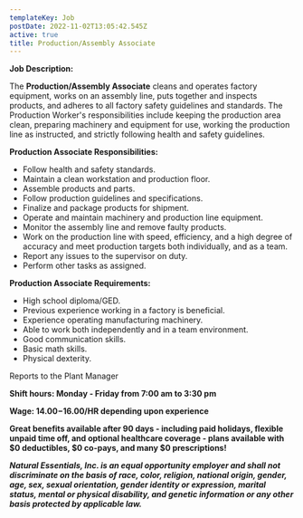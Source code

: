 ```yaml
---
templateKey: Job
postDate: 2022-11-02T13:05:42.545Z
active: true
title: Production/Assembly Associate
---
```

<!--StartFragment-->

**Job Description:**

The **Production/Assembly Associate** cleans and operates factory equipment, works on an assembly line, puts together and inspects products, and adheres to all factory safety guidelines and standards. The Production Worker's responsibilities include keeping the production area clean, preparing machinery and equipment for use, working the production line as instructed, and strictly following health and safety guidelines.

**Production Associate Responsibilities:**

* Follow health and safety standards.
* Maintain a clean workstation and production floor.
* Assemble products and parts.
* Follow production guidelines and specifications.
* Finalize and package products for shipment.
* Operate and maintain machinery and production line equipment.
* Monitor the assembly line and remove faulty products.
* Work on the production line with speed, efficiency, and a high degree of accuracy and meet production targets both individually, and as a team.
* Report any issues to the supervisor on duty.
* Perform other tasks as assigned.

**Production Associate Requirements:**

* High school diploma/GED.
* Previous experience working in a factory is beneficial.
* Experience operating manufacturing machinery.
* Able to work both independently and in a team environment.
* Good communication skills.
* Basic math skills.
* Physical dexterity.

Reports to the Plant Manager

**Shift hours: Monday - Friday from 7:00 am to 3:30 pm**

**Wage: $14.00-$16.00/HR depending upon experience** 

**Great benefits available after 90 days - including paid holidays,  flexible unpaid time off, and optional healthcare coverage - plans available with $0 deductibles, $0 co-pays, and many $0 prescriptions!**

<!--StartFragment-->

***Natural Essentials, Inc. is an equal opportunity employer and shall not discriminate on the basis of race, color, religion, national origin, gender, age, sex, sexual orientation, gender identity or expression, marital status, mental or physical disability, and genetic information or any other basis protected by applicable law.***

<!--EndFragment-->